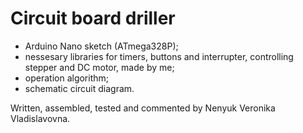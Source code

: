 # Circuit board driller
+ Arduino Nano sketch (ATmega328P);
+ nessesary libraries for timers, buttons and interrupter, controlling stepper and DC motor, made by me;
+ operation algorithm;
+ schematic circuit diagram.

Written, assembled, tested and commented by Nenyuk Veronika Vladislavovna. 
